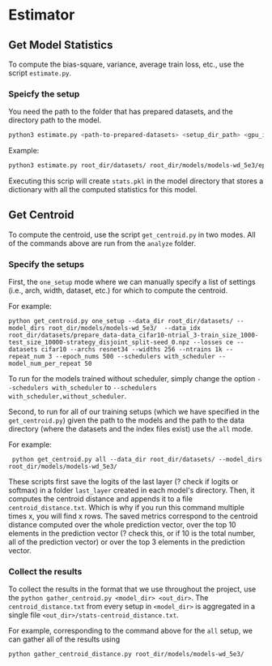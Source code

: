 # Estimator

## Get Model Statistics 

To compute the bias-square, variance, average train loss, etc., use the script `estimate.py`. 

### Speicfy the setup

You need the path to the folder that has prepared datasets, and the directory path to the model. 

```bash
python3 estimate.py <path-to-prepared-datasets> <setup_dir_path> <gpu_id>
```

Example:
```bash
python3 estimate.py root_dir/datasets/ root_dir/models/models-wd_5e3/epoch_500/with_scheduler-ce/cifar10-resnet34-w_8-ntrain_1k-N_3  0
```

Executing this scrip will create `stats.pkl` in the model directory that stores a dictionary with all the computed statistics for this model.

## Get Centroid

To compute the centroid, use the script `get_centroid.py` in two modes. All of the commands above are run from the `analyze` folder.


### Specify the setups

First, the `one_setup` mode where we can manually specify a list of settings (i.e., arch, width, dataset, etc.) for which to compute the centroid.

For example:
```
python get_centroid.py one_setup --data_dir root_dir/datasets/ --model_dirs root_dir/models/models-wd_5e3/  --data_idx root_dir/datasets/prepare_data-data_cifar10-ntrial_3-train_size_1000-test_size_10000-strategy_disjoint_split-seed_0.npz --losses ce --datasets cifar10 --archs resnet34 --widths 256 --ntrains 1k --repeat_num 3 --epoch_nums 500 --schedulers with_scheduler --model_num_per_repeat 50
```
To run for the models trained without scheduler, simply change the option `--schedulers with_scheduler` to `--schedulers with_scheduler,without_scheduler`.

Second, to run for all of our training setups (which we have specified in the `get_centroid.py`) given the path to the models and the path to the data directory (where the datasets and the index files exist) use the `all` mode.

For example:
```
 python get_centroid.py all --data_dir root_dir/datasets/ --model_dirs root_dir/models/models-wd_5e3/
```

These scripts first save the logits of the last layer (? check if logits or softmax) in a folder `last_layer` created in each model's directory. Then, it computes the centroid distance and appends it to a file `centroid_distance.txt`. Which is why if you run this command multiple times x, you will find x rows.
The saved metrics correspond to the centroid distance computed over the whole prediction vector, over the top 10 elements in the prediction vector (? check this, or if 10 is the total number, all of the prediction vector) or over the top 3 elements in the prediction vector.

### Collect the results

To collect the results in the format that we use throughout the project, use the `python gather_centroid.py <model_dir> <out_dir>`.
The `centroid_distance.txt` from every setup in `<model_dir>` is aggregated in a single file
`<out_dir>/stats-centroid_distance.txt`.

For example, corresponding to the command above for the `all` setup, we can gather all of the results using
```
python gather_centroid_distance.py root_dir/models/models-wd_5e3/
```


